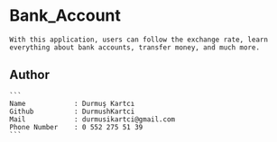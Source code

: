 # Bank_Account

    With this application, users can follow the exchange rate, learn everything about bank accounts, transfer money, and much more.

## Author
    ```
    Name            : Durmuş Kartcı
    Github          : DurmushKartci
    Mail            : durmusikartci@gmail.com
    Phone Number    : 0 552 275 51 39
    ```